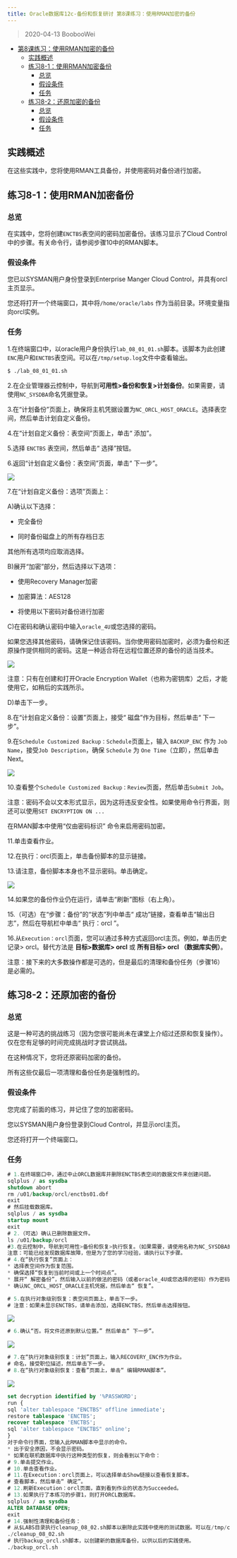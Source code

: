 ```yaml
---
title: Oracle数据库12c-备份和恢复研讨 第8课练习：使用RMAN加密的备份
---
```


> 2020-04-13 BoobooWei

<!-- MDTOC maxdepth:6 firsth1:1 numbering:0 flatten:0 bullets:1 updateOnSave:1 -->

- [第8课练习：使用RMAN加密的备份](#第8课练习：使用rman加密的备份)
  - [实践概述](#实践概述)
  - [练习8-1：使用RMAN加密备份](#练习8-1：使用rman加密备份)
    - [总览](#总览)
    - [假设条件](#假设条件)
    - [任务](#任务)
  - [练习8-2：还原加密的备份](#练习8-2：还原加密的备份)
    - [总览](#总览)
    - [假设条件](#假设条件)
    - [任务](#任务)

<!-- /MDTOC -->

## 实践概述

在这些实践中，您将使用RMAN工具备份，并使用密码对备份进行加密。

## 练习8-1：使用RMAN加密备份

### 总览

在实践中，您将创建`ENCTBS`表空间的密码加密备份。该练习显示了Cloud Control中的步骤。有关命令行，请参阅步骤10中的RMAN脚本。

### 假设条件

您已以SYSMAN用户身份登录到Enterprise Manger Cloud Control，并具有orcl主页显示。

您还将打开一个终端窗口，其中将`/home/oracle/labs` 作为当前目录。环境变量指向orcl实例。

### 任务

1.在终端窗口中，以oracle用户身份执行`lab_08_01_01.sh`脚本。该脚本为此创建`ENC`用户和`ENCTBS`表空间。可以在`/tmp/setup.log`文件中查看输出。

```bash
$ ./lab_08_01_01.sh
```

2.在企业管理器云控制中，导航到**可用性>备份和恢复>计划备份**。如果需要，请使用`NC_SYSDBA`命名凭据登录。

3.在“计划备份”页面上，确保将主机凭据设置为`NC_ORCL_HOST_ORACLE`。选择表空间，然后单击计划自定义备份。

4.在“计划自定义备份：表空间”页面上，单击“ 添加”。

5.选择 `ENCTBS` 表空间，然后单击“ 选择”按钮。

6.返回“计划自定义备份：表空间”页面，单击“ 下一步”。

![](pic/013.png)

7.在“计划自定义备份：选项”页面上：

A)确认以下选择：

- 完全备份

- 同时备份磁盘上的所有存档日志

其他所有选项均应取消选择。

B)展开“加密”部分，然后选择以下选项：

- 使用Recovery Manager加密

- 加密算法：AES128

- 将使用以下密码对备份进行加密

C)在密码和确认密码中输入`oracle_4U`或您选择的密码。

如果您选择其他密码，请确保记住该密码。当你使用密码加密时，必须为备份和还原操作提供相同的密码。这是一种适合将在远程位置还原的备份的适当技术。

![](pic/014.png)

注意：只有在创建和打开Oracle Encryption Wallet（也称为密钥库）之后，才能使用它，如稍后的实践所示。

D)单击下一步。

8.在“计划自定义备份：设置”页面上，接受“ 磁盘”作为目标，然后单击“ 下一步”。

9.在`Schedule Customized Backup：Schedule`页面上，输入 `BACKUP_ENC` 作为 `Job Name`，接受`Job Description`，确保 `Schedule` 为 `One Time`（立即），然后单击Next。

![](pic/015.png)

10.查看整个`Schedule Customized Backup：Review`页面，然后单击`Submit Job`。

注意：密码不会以文本形式显示，因为这将违反安全性。如果使用命令行界面，则还可以使用`SET ENCRYPTION ON ...`

在RMAN脚本中使用“仅由密码标识” 命令来启用密码加密。

11.单击查看作业。

12.在执行：orcl页面上，单击备份脚本的显示链接。

13.请注意，备份脚本本身也不显示密码。单击确定。

![](pic/016.png)

14.如果您的备份作业仍在运行，请单击“刷新”图标（右上角）。

15.（可选）在“步骤：备份”的“状态”列中单击“ 成功”链接，查看单击“输出日志”，然后在导航栏中单击“ 执行：orcl ”。

16.从`Execution：orcl`页面，您可以通过多种方式返回orcl主页。例如，单击历史记录> orcl。替代方法是 **目标>数据库> orcl** 或 **所有目标> orcl （数据库实例）**。

注意：接下来的大多数操作都是可选的，但是最后的清理和备份任务（步骤16）是必需的。

## 练习8-2：还原加密的备份

### 总览

这是一种可选的挑战练习（因为您很可能尚未在课堂上介绍过还原和恢复操作）。仅在您有足够的时间完成挑战时才尝试挑战。

在这种情况下，您将还原密码加密的备份。

所有这些仅最后一项清理和备份任务是强制性的。

### 假设条件

您完成了前面的练习，并记住了您的加密密码。

您以SYSMAN用户身份登录到Cloud Control，并显示orcl主页。

您还将打开一个终端窗口。

### 任务

```SQL
# 1.在终端窗口中，通过中止ORCL数据库并删除ENCTBS表空间的数据文件来创建问题。
sqlplus / as sysdba
shutdown abort
rm /u01/backup/orcl/enctbs01.dbf
exit
# 然后挂载数据库。
sqlplus / as sysdba
startup mount
exit
# 2.（可选）确认已删除数据文件。
ls /u01/backup/orcl
#3.在云控制中，导航到可用性>备份和恢复>执行恢复。（如果需要，请使用名称为NC_SYSDBA的凭据登录。）
注意：可能已经发现数据库故障，但是为了您的学习经验，请执行以下步骤。
# 4.在“执行恢复”页面上：
* 选择表空间作为恢复范围。
* 确保选择“恢复到当前时间或上一个时间点”。
* 展开“ 解密备份”，然后输入以前的做法的密码（或者oracle_4U或您选择的密码）作为密码并确认密码。
* 确认NC_ORCL_HOST_ORACLE主机凭据，然后单击“ 恢复”。

# 5.在执行对象级别恢复：表空间页面上，单击下一步。
# 注意：如果未显示ENCTBS，请单击添加，选择ENCTBS，然后单击选择按钮。
```

![](pic/018.png)

```SQL
# 6.确认“否。将文件还原到默认位置。” 然后单击“ 下一步”。
```

![](pic/019.png)

```SQL
# 7.在“执行对象级别恢复：计划”页面上，输入RECOVERY_ENC作为作业。
# 命名，接受职位描述，然后单击下一步。
# 8.在“执行对象级别恢复：查看”页面上，单击“ 编辑RMAN脚本”。
```

![](pic/020.png)

```SQL
set decryption identified by '%PASSWORD';
run {
sql 'alter tablespace "ENCTBS" offline immediate';
restore tablespace 'ENCTBS';
recover tablespace 'ENCTBS';
sql 'alter tablespace "ENCTBS" online';
}
对于命令行界面，您输入此RMAN脚本中显示的命令。
* 出于安全原因，不会显示密码。
* 如果在联机数据库中执行这种类型的恢复，则会看到以下命令：
# 9.单击提交作业。
# 10.单击查看作业。
# 11.在Execution：orcl页面上，可以选择单击Show链接以查看恢复脚本。
# 查看脚本，然后单击“ 确定”。
# 12.刷新Execution：orcl页面，直到看到作业的状态为Succeeded。
# 13.如果执行了本练习的步骤1，则打开ORCL数据库。
sqlplus / as sysdba
ALTER DATABASE OPEN;
exit
# 14.强制性清理和备份任务：
# 从$LABS目录执行cleanup_08_02.sh脚本以删除此实践中使用的测试数据。可以在/tmp/cleanup.log文件中查看输出。
./cleanup_08_02.sh
# 执行backup_orcl.sh脚本，以创建新的数据库备份，以供以后的实践使用。
./backup_orcl.sh
```
